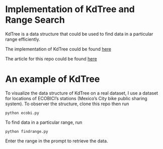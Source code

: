 # Implementation of KdTree and Range Search

KdTree is a data structure that could be used to find data in a particular range efficiently. 

The implementation of KdTree could be found [here](https://github.com/khuyentran1401/kdtree-implementation/blob/master/kdtree.py)

The article for this repo could be found [here](https://towardsdatascience.com/how-to-search-data-with-kdtree-aad5c82ebd99?source=friends_link&sk=e99d0288397dcc2073172132ba82447c)

# An example of KdTree

To visualize the data structure of KdTree on a real dataset, I use a dataset for locations of ECOBICI’s stations (Mexico’s City bike public sharing system). To observer the structure, clone this repo then run
```
python ecobi.py
```
To find data in a particular range, run
```
python findrange.py
```
Enter the range in the prompt to retrieve the data.



